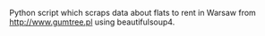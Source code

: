 Python script which scraps data about flats to rent in Warsaw from http://www.gumtree.pl using beautifulsoup4.
